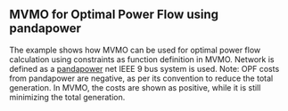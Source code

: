 ## MVMO for Optimal Power Flow using pandapower
The example shows how MVMO can be used for optimal power flow calculation using constraints as function definition in MVMO. Network is defined as a [pandapower](http://www.pandapower.org/references/) net
IEEE 9 bus system is used.
Note: OPF costs from pandapower are negative, as per its convention to reduce the total generation. In MVMO, the costs are shown as positive, while it is still minimizing the total generation. 
